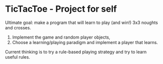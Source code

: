 # TicTacToe - Project for self

Ultimate goal: make a program that will learn to play (and win!) 3x3 noughts and crosses.
1. Implement the game and random player objects,
1. Choose a learning/playing paradigm and implement a player that learns.

Current thinking is to try a rule-based playing strategy and try to learn useful rules.
